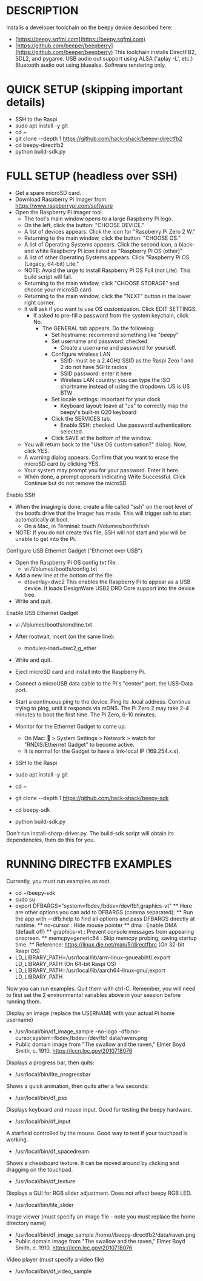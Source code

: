DESCRIPTION
===========
Installs a developer toolchain on the beepy device described here:
  * [https://beepy.sqfmi.com](https://beepy.sqfmi.com)
  * [https://github.com/beeper/beepberry](https://github.com/beeper/beepberry)
This toolchain installs DirectFB2, SDL2, and pygame.
USB audio out support using ALSA ('aplay -L', etc.)
Bluetooth audio out using bluealsa.
Software rendering only.

QUICK SETUP (skipping important details)
========================================
  * SSH to the Raspi
  * sudo apt install -y git
  * cd ~
  * git clone --depth 1 https://github.com/hack-shack/beepy-directfb2
  * cd beepy-directfb2
  * python build-sdk.py


FULL SETUP (headless over SSH)
========================================
  * Get a spare microSD card.
  * Download Raspberry Pi Imager from https://www.raspberrypi.com/software
  * Open the Raspberry Pi Imager tool.
    * The tool's main window opens to a large Raspberry Pi logo.
    * On the left, click the button: "CHOOSE DEVICE."
    * A list of devices appears. Click the icon for "Raspberry Pi Zero 2 W."
    * Returning to the main window, click the button: "CHOOSE OS." 
    * A list of Operating Systems appears. Click the second icon, a black-and white Raspberry Pi icon listed as "Raspberry Pi OS (other)"
    * A list of other Operating Systems appears. Click "Raspberry Pi OS (Legacy, 64-bit) Lite."
    * NOTE: Avoid the urge to install Raspberry Pi OS Full (not Lite). This build script will fail.
    * Returning to the main window, click "CHOOSE STORAGE" and choose your microSD card.
    * Returning to the main window, click the "NEXT" button in the lower right corner.
    * It will ask if you want to use OS customization. Click EDIT SETTINGS.
      * If asked to pre-fill a password from the system keychain, click No.
        * The GENERAL tab appears. Do the following:
          * Set hostname: recommend something like "beepy"
          * Set username and password: checked.
            * Create a username and password for yourself.
          * Configure wireless LAN
            * SSID: must be a 2.4GHz SSID as the Raspi Zero 1 and 2 do not have 5GHz radios
            * SSID password: enter it here
            * Wireless LAN country: you can type the ISO shortname instead of using the dropdown. US is US BTW
          * Set locale settings: important for your clock
            * Keyboard layout: leave at "us" to correctly map the beepy's built-in Q20 keyboard
          * Click the SERVICES tab.
             * Enable SSH: checked. Use password authentication: selected.
          * Click SAVE at the bottom of the window.
    * You will return back to the "Use OS customisation?" dialog. Now, click YES.
    * A warning dialog appears. Confirm that you want to erase the microSD card by clicking YES.
    * Your system may prompt you for your password. Enter it here.
    * When done, a prompt appears indicating Write Successful. Click Continue but do not remove the microSD.

Enable SSH
  * When the imaging is done, create a file called "ssh" on the root level of the bootfs drive that the Imager has made. This will trigger ssh to start automatically at boot.
    * On a Mac, in Terminal: touch /Volumes/bootfs/ssh
  * NOTE: If you do not create this file, SSH will not start and you will be unable to get into the Pi.

Configure USB Ethernet Gadget ("Ethernet over USB")
  * Open the Raspberry Pi OS config.txt file:
      * vi /Volumes/bootfs/config.txt
  * Add a new line at the bottom of the file:
      * dtoverlay=dwc2
This enables the Raspberry Pi to appear as a USB device. It loads DesignWare USB2 DRD Core support into the device tree.
  * Write and quit.

Enable USB Ethernet Gadget
  * vi /Volumes/bootfs/cmdline.txt
  * After rootwait, insert (on the same line):
    * modules-load=dwc2,g_ether
  * Write and quit.

  * Eject microSD card and install into the Raspberry Pi.
  * Connect a microUSB data cable to the Pi's "center" port, the USB-Data port.

  * Start a continuous ping to the device. Ping its .local address. Continue trying to ping, until it responds via mDNS. The Pi Zero 2 may take 2-4 minutes to boot the first time. The Pi Zero, 6-10 minutes.
  * Monitor for the Ethernet Gadget to come up.
    * On Mac:   > System Settings > Network > watch for "RNDIS/Ethernet Gadget" to become active.
    * It is normal for the Gadget to have a link-local IP (169.254.x.x).

  * SSH to the Raspi
  * sudo apt install -y git
  * cd ~
  * git clone --depth 1 https://github.com/hack-shack/beepy-sdk
  * cd beepy-sdk
  * python build-sdk.py

Don't run install-sharp-driver.py. The build-sdk script will obtain its dependencies, then do this for you.

RUNNING DIRECTFB EXAMPLES
===========================================================
Currently, you must run examples as root.

  * cd ~/beepy-sdk
  * sudo su
  * export DFBARGS="system=fbdev,fbdev=/dev/fb1,graphics-vt"
    ** Here are other options you can add to DFBARGS (comma separated):
    ** Run the app with --dfb:help to find all options and pass DFBARGS directly at runtime.
    ** no-cursor : Hide mouse pointer
    ** dma : Enable DMA (default off)
    ** graphics-vt : Prevent console messages from appearing onscreen.
    ** memcpy=generic64 : Skip memcpy probing, saving startup time.
    ** Reference: https://linux.die.net/man/5/directfbrc
(On 32-bit Raspi OS)
  * LD_LIBRARY_PATH=/usr/local/lib/arm-linux-gnueabihf/;export LD_LIBRARY_PATH
(On 64-bit Raspi OS)
  * LD_LIBRARY_PATH=/usr/local/lib/aarch64-linux-gnu/;export LD_LIBRARY_PATH

Now you can run examples. Quit them with ctrl-C. Remember, you will need to first set the 2 environmental variables above in your session before running them.

Display an image (replace the USERNAME with your actual Pi home username)
  * /usr/local/bin/df_image_sample -no-logo -dfb:no-cursor,system=fbdev,fbdev=/dev/fb1 data/raven.png
  * Public domain image from "The swallow and the raven," Elmer Boyd Smith, c. 1910, https://lccn.loc.gov/2010718076

Displays a progress bar, then quits:
  * /usr/local/bin/lite_progressbar

Shows a quick animation, then quits after a few seconds:
  * /usr/local/bin/df_pss

Displays keyboard and mouse input. Good for testing the beepy hardware.
  * /usr/local/bin/df_input

A starfield controlled by the mouse. Good way to test if your touchpad is working.
  * /usr/local/bin/df_spacedream

Shows a chessboard texture. It can be moved around by clicking and dragging on the touchpad.
  * /usr/local/bin/df_texture

Displays a GUI for RGB slider adjustment. Does not affect beepy RGB LED.
  * /usr/local/bin/lite_slider

Image viewer (must specify an image file - note you must replace the home directory name)
  * /usr/local/bin/df_image_sample /home/<your username>/beepy-directfb2/data/raven.png
  * Public domain image from "The swallow and the raven," Elmer Boyd Smith, c. 1910, https://lccn.loc.gov/2010718076

Video player (must specify a video file)
  * /usr/local/bin/df_video_sample

